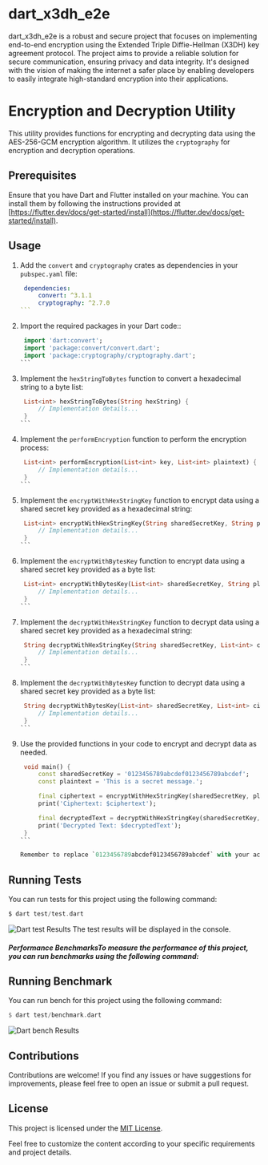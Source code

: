 # dart_x3dh_e2e

dart_x3dh_e2e is a robust and secure project that focuses on implementing end-to-end encryption using the Extended Triple Diffie-Hellman (X3DH) key agreement protocol. The project aims to provide a reliable solution for secure communication, ensuring privacy and data integrity. It's designed with the vision of making the internet a safer place by enabling developers to easily integrate high-standard encryption into their applications.

# Encryption and Decryption Utility

This utility provides functions for encrypting and decrypting data using the AES-256-GCM encryption algorithm. It utilizes the `cryptography` for encryption and decryption operations.

## Prerequisites

Ensure that you have Dart and Flutter installed on your machine. You can install them by following the instructions provided at [https://flutter.dev/docs/get-started/install](https://flutter.dev/docs/get-started/install).

## Usage

1. Add the `convert` and `cryptography` crates as dependencies in your `pubspec.yaml` file:

   ````yaml
    dependencies:
        convert: ^3.1.1
        cryptography: ^2.7.0
   ```

2. Import the required packages in your Dart code::

   ````dart
    import 'dart:convert';
    import 'package:convert/convert.dart';
    import 'package:cryptography/cryptography.dart';
   ```

3. Implement the `hexStringToBytes` function to convert a hexadecimal string to a byte list:

   ````dart
    List<int> hexStringToBytes(String hexString) {
        // Implementation details...
    }
   ```

4. Implement the `performEncryption` function to perform the encryption process:

   ````dart
    List<int> performEncryption(List<int> key, List<int> plaintext) {
        // Implementation details...
    }
   ```

5. Implement the `encryptWithHexStringKey` function to encrypt data using a shared secret key provided as a hexadecimal string:

   ````dart
    List<int> encryptWithHexStringKey(String sharedSecretKey, String plaintext) {
        // Implementation details...
    }
   ```

6. Implement the `encryptWithBytesKey` function to encrypt data using a shared secret key provided as a byte list:

   ````dart
    List<int> encryptWithBytesKey(List<int> sharedSecretKey, String plaintext) {
        // Implementation details...
    }
   ```

7. Implement the `decryptWithHexStringKey` function to decrypt data using a shared secret key provided as a hexadecimal string:

   ````dart
    String decryptWithHexStringKey(String sharedSecretKey, List<int> ciphertext, List<int> iv) {
        // Implementation details...
    }
   ```

8. Implement the `decryptWithBytesKey` function to decrypt data using a shared secret key provided as a byte list:

   ````dart
    String decryptWithBytesKey(List<int> sharedSecretKey, List<int> ciphertext, List<int> iv) {
        // Implementation details...
    }
   ```

9. Use the provided functions in your code to encrypt and decrypt data as needed.

   ````dart
    void main() {
        const sharedSecretKey = '0123456789abcdef0123456789abcdef';
        const plaintext = 'This is a secret message.';

        final ciphertext = encryptWithHexStringKey(sharedSecretKey, plaintext);
        print('Ciphertext: $ciphertext');

        final decryptedText = decryptWithHexStringKey(sharedSecretKey, ciphertext);
        print('Decrypted Text: $decryptedText');
    }
   ```

   Remember to replace `0123456789abcdef0123456789abcdef` with your actual shared secret key.

## Running Tests
You can run tests for this project using the following command:
```dart
$ dart test/test.dart
```
![Dart test Results](assets/test_result.png)
The test results will be displayed in the console.


##### Performance BenchmarksTo measure the performance of this project, you can run benchmarks using the following command:

## Running Benchmark
You can run bench for this project using the following command:
```rust
$ dart test/benchmark.dart 
```
![Dart bench Results](assets/benchmark.png)
## Contributions

Contributions are welcome! If you find any issues or have suggestions for improvements, please feel free to open an issue or submit a pull request.

## License
This project is licensed under the [MIT License](LICENSE).

Feel free to customize the content according to your specific requirements and project details.
